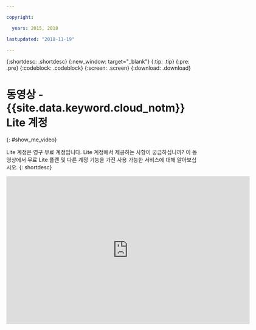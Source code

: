 ```yaml
---

copyright:

  years: 2015, 2018

lastupdated: "2018-11-19"

---
```


{:shortdesc: .shortdesc}
{:new_window: target="_blank"}
{:tip: .tip}
{:pre: .pre}
{:codeblock: .codeblock}
{:screen: .screen}
{:download: .download}

# 동영상 - {{site.data.keyword.cloud_notm}} Lite 계정
{: #show_me_video}

Lite 계정은 영구 무료 계정입니다. Lite 계정에서 제공하는 사항이 궁금하십니까? 이 동영상에서 무료 Lite 플랜 및 다른 계정 기능을 가진 사용 가능한 서비스에 대해 알아보십시오.
{: shortdesc}

<p>
  <div class="embed-responsive embed-responsive-16by9">
    <iframe class="embed-responsive-item" id="youtubeplayer" title="IBM Cloud Lite 계정" type="text/html" width="640" height="390" src="https://www.youtube.com/embed/0rMYXcbpHbI" frameborder="0" webkitallowfullscreen mozallowfullscreen allowfullscreen> </iframe>
  </div>
</p>
